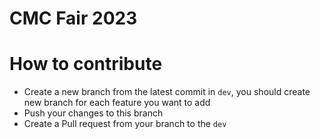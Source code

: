 # CMC Fair 2023

# How to contribute
- Create a new branch from the latest commit in `dev`, you should create new branch for each feature you want to add
- Push your changes to this branch
- Create a Pull request from your branch to the `dev`

